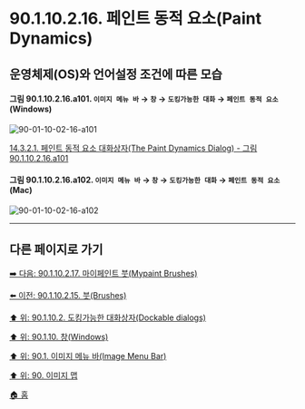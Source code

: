 # 90.1.10.2.16. 페인트 동적 요소(Paint Dynamics)
## 운영체제(OS)와 언어설정 조건에 따른 모습

<a id="90-01-10-02-16-a101"></a>

#### 그림 90.1.10.2.16.a101. `이미지 메뉴 바` → `창` → `도킹가능한 대화` → `페인트 동적 요소` (Windows)
![90-01-10-02-16-a101](https://github.com/wonder13662/gimp/assets/15767104/27bdc78f-c908-413a-adda-6271b0288271)

[14.3.2.1. 페인트 동적 요소 대화상자(The Paint Dynamics Dialog) - 그림 90.1.10.2.16.a101](./14-03-02-01-the_paint_dynamics_dialog.md#90-01-10-02-16-a101)

<a id="90-01-10-02-16-a102"></a>

#### 그림 90.1.10.2.16.a102. `이미지 메뉴 바` → `창` → `도킹가능한 대화` → `페인트 동적 요소` (Mac)
![90-01-10-02-16-a102](https://github.com/wonder13662/gimp/assets/15767104/d5b92772-3373-4faa-804b-7b230a084b28)

***

## 다른 페이지로 가기

[➡️ 다음: 90.1.10.2.17. 마이페인트 붓(Mypaint Brushes)](./90-01-10-02-17-mypaint_brushes.md)

[⬅️ 이전: 90.1.10.2.15. 붓(Brushes)](./90-01-10-02-15-brushes.md)

[⬆️ 위: 90.1.10.2. 도킹가능한 대화상자(Dockable dialogs)](./90-01-10-02-00-dockable_dialogs.md)

[⬆️ 위: 90.1.10. 창(Windows)](./90-01-10-00-windows.md)

[⬆️ 위: 90.1. 이미지 메뉴 바(Image Menu Bar)](./90-01-00-image-menu-bar.md)

[⬆️ 위: 90. 이미지 맵](./90-00-image-map.md)

[🏠 홈](./00-home.md)
